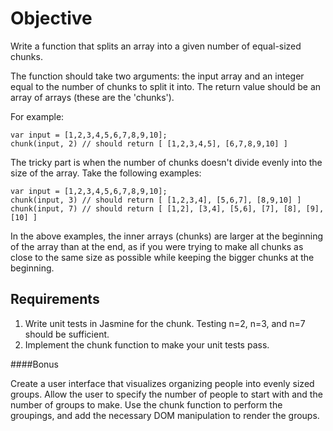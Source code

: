 Objective
=========
Write a function that splits an array into a given number of equal-sized chunks.

The function should take two arguments: the input array and an integer equal to the number of chunks to split it into. The return value should be an array of arrays (these are the 'chunks').

For example:

```
var input = [1,2,3,4,5,6,7,8,9,10];
chunk(input, 2) // should return [ [1,2,3,4,5], [6,7,8,9,10] ]
```

The tricky part is when the number of chunks doesn't divide evenly into the size of the array. Take the following examples:

```
var input = [1,2,3,4,5,6,7,8,9,10];
chunk(input, 3) // should return [ [1,2,3,4], [5,6,7], [8,9,10] ]
chunk(input, 7) // should return [ [1,2], [3,4], [5,6], [7], [8], [9], [10] ]
```

In the above examples, the inner arrays (chunks) are larger at the beginning of the array than at the end, as if you were trying to make all chunks as close to the same size as possible while keeping the bigger chunks at the beginning.

Requirements
------------
1. Write unit tests in Jasmine for the chunk. Testing n=2, n=3, and n=7 should be sufficient.
2. Implement the chunk function to make your unit tests pass.

####Bonus

Create a user interface that visualizes organizing people into evenly sized groups. Allow the user to specify the number of people to start with and the number of groups to make. Use the chunk function to perform the groupings, and add the necessary DOM manipulation to render the groups.
